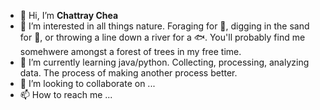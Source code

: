 - 👋 Hi, I’m **Chattray Chea**
- 👀 I’m interested in all things nature. Foraging for 🍄, digging in the sand for 🐚, or throwing a line down a river for a 🐟. You'll probably find me somehwere amongst a forest of trees in my free time.
- 🌱 I’m currently learning java/python. Collecting, processing, analyzing data. The process of making another process better.
- 💞️ I’m looking to collaborate on ...
- 📫 How to reach me ...

<!---
Chattray-Chea/Chattray-Chea is a ✨ special ✨ repository because its `README.md` (this file) appears on your GitHub profile.
You can click the Preview link to take a look at your changes.
--->
